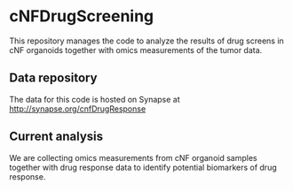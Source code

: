 # cNFDrugScreening
This repository manages the code to analyze the results of drug screens in cNF organoids together with omics measurements of the tumor data. 

## Data repository
The data for this code is hosted on Synapse at http://synapse.org/cnfDrugResponse

## Current analysis
We are collecting omics measurements from cNF organoid samples together with drug response data to identify potential biomarkers of drug response. 
